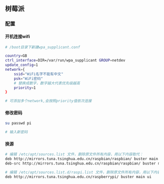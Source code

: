 <!--
 * @Description: 
 * @Version: 1.0
 * @Author: DaLao
 * @Email: dalao_li@163.com
 * @Date: 2021-10-07 21:09:16
 * @LastEditors: DaLao
 * @LastEditTime: 2022-07-01 22:36:00
-->

## 树莓派


### 配置


#### 开机连接wifi


```sh
# /boot目录下新建wpa_supplicant.conf

country=GB
ctrl_interface=DIR=/var/run/wpa_supplicant GROUP=netdev
update_config=1
network={
    ssid="WiFi名字不能有中文"
    psk="WiFi密码"
    # 替换成数字，数字越大代表优先级越高
    priority=1
}

# 可添加多个network,会按照priority值依次连接
```


#### 修改密码


```sh
su passwd pi

# 输入新密码
```


#### 换源


```sh
# 编辑 /etc/apt/sources.list 文件，删除原文件所有内容，用以下内容取代：
deb http://mirrors.tuna.tsinghua.edu.cn/raspbian/raspbian/ buster main non-free contrib rpi
deb-src http://mirrors.tuna.tsinghua.edu.cn/raspbian/raspbian/ buster main non-free contrib rpi

# 编辑 /etc/apt/sources.list.d/raspi.list 文件，删除原文件所有内容，用以下内容取代：
deb http://mirrors.tuna.tsinghua.edu.cn/raspberrypi/ buster main ui
```